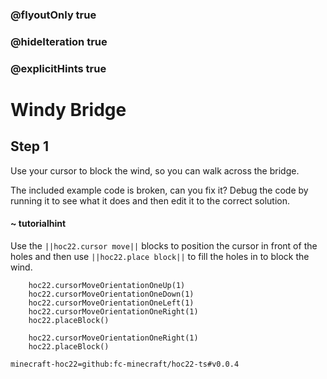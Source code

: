 ### @flyoutOnly true
### @hideIteration true
### @explicitHints true


# Windy Bridge

## Step 1
Use your cursor to block the wind, so you can walk across the bridge.

The included example code is broken, can you fix it? Debug the code by running it to see what it does and then edit it to the correct solution.

#### ~ tutorialhint 
Use the ``||hoc22.cursor move||`` blocks to position the cursor in front of the holes and then use ``||hoc22.place block||`` to fill the holes in to block the wind.



```ghost
    hoc22.cursorMoveOrientationOneUp(1)
    hoc22.cursorMoveOrientationOneDown(1)
    hoc22.cursorMoveOrientationOneLeft(1)
    hoc22.cursorMoveOrientationOneRight(1)
    hoc22.placeBlock()
```
```template
    hoc22.cursorMoveOrientationOneRight(1)   
    hoc22.placeBlock()
```
```package
minecraft-hoc22=github:fc-minecraft/hoc22-ts#v0.0.4
```